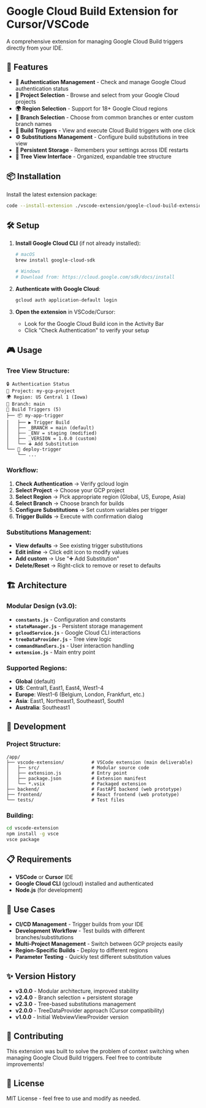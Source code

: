 # Google Cloud Build Extension for Cursor/VSCode

A comprehensive extension for managing Google Cloud Build triggers directly from your IDE.

## 🚀 Features

- **🔐 Authentication Management** - Check and manage Google Cloud authentication status
- **📂 Project Selection** - Browse and select from your Google Cloud projects  
- **🌍 Region Selection** - Support for 18+ Google Cloud regions
- **🌿 Branch Selection** - Choose from common branches or enter custom branch names
- **🎯 Build Triggers** - View and execute Cloud Build triggers with one click
- **⚙️ Substitutions Management** - Configure build substitutions in tree view
- **💾 Persistent Storage** - Remembers your settings across IDE restarts
- **🌳 Tree View Interface** - Organized, expandable tree structure

## 📦 Installation

Install the latest extension package:

```bash
code --install-extension ./vscode-extension/google-cloud-build-extension-3.0.0.vsix
```

## 🛠️ Setup

1. **Install Google Cloud CLI** (if not already installed):
   ```bash
   # macOS
   brew install google-cloud-sdk
   
   # Windows
   # Download from: https://cloud.google.com/sdk/docs/install
   ```

2. **Authenticate with Google Cloud**:
   ```bash
   gcloud auth application-default login
   ```

3. **Open the extension** in VSCode/Cursor:
   - Look for the Google Cloud Build icon in the Activity Bar
   - Click "Check Authentication" to verify your setup

## 🎮 Usage

### Tree View Structure:
```
🔒 Authentication Status
📂 Project: my-gcp-project  
🌍 Region: US Central 1 (Iowa)
🌿 Branch: main
🎯 Build Triggers (5)
├── 📦 my-app-trigger
│   ├── ▶️ Trigger Build
│   ├── _BRANCH = main (default)
│   ├── _ENV = staging (modified) 
│   ├── _VERSION = 1.0.0 (custom)
│   └── ➕ Add Substitution
└── 🚀 deploy-trigger
    └── ...
```

### Workflow:
1. **Check Authentication** → Verify gcloud login
2. **Select Project** → Choose your GCP project
3. **Select Region** → Pick appropriate region (Global, US, Europe, Asia)
4. **Select Branch** → Choose branch for builds
5. **Configure Substitutions** → Set custom variables per trigger
6. **Trigger Builds** → Execute with confirmation dialog

### Substitutions Management:
- **View defaults** → See existing trigger substitutions
- **Edit inline** → Click edit icon to modify values
- **Add custom** → Use "➕ Add Substitution" 
- **Delete/Reset** → Right-click to remove or reset to defaults

## 🏗️ Architecture

### Modular Design (v3.0):
- **`constants.js`** - Configuration and constants
- **`stateManager.js`** - Persistent storage management
- **`gcloudService.js`** - Google Cloud CLI interactions
- **`treeDataProvider.js`** - Tree view logic
- **`commandHandlers.js`** - User interaction handling
- **`extension.js`** - Main entry point

### Supported Regions:
- **Global** (default)
- **US**: Central1, East1, East4, West1-4
- **Europe**: West1-6 (Belgium, London, Frankfurt, etc.)
- **Asia**: East1, Northeast1, Southeast1, South1  
- **Australia**: Southeast1

## 🔧 Development

### Project Structure:
```
/app/
├── vscode-extension/          # VSCode extension (main deliverable)
│   ├── src/                   # Modular source code
│   ├── extension.js           # Entry point
│   ├── package.json           # Extension manifest
│   └── *.vsix                 # Packaged extension
├── backend/                   # FastAPI backend (web prototype)
├── frontend/                  # React frontend (web prototype)
└── tests/                     # Test files
```

### Building:
```bash
cd vscode-extension
npm install -g vsce
vsce package
```

## 📋 Requirements

- **VSCode** or **Cursor** IDE
- **Google Cloud CLI** (gcloud) installed and authenticated
- **Node.js** (for development)

## 🎯 Use Cases

- **CI/CD Management** - Trigger builds from your IDE
- **Development Workflow** - Test builds with different branches/substitutions
- **Multi-Project Management** - Switch between GCP projects easily
- **Region-Specific Builds** - Deploy to different regions
- **Parameter Testing** - Quickly test different substitution values

## ✨ Version History

- **v3.0.0** - Modular architecture, improved stability
- **v2.4.0** - Branch selection + persistent storage
- **v2.3.0** - Tree-based substitutions management
- **v2.0.0** - TreeDataProvider approach (Cursor compatibility)
- **v1.0.0** - Initial WebviewViewProvider version

## 🤝 Contributing

This extension was built to solve the problem of context switching when managing Google Cloud Build triggers. Feel free to contribute improvements!

## 📄 License

MIT License - feel free to use and modify as needed.